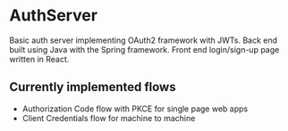 # AuthServer
Basic auth server implementing OAuth2 framework with JWTs. Back end built using Java with the Spring framework. Front end login/sign-up page written in React.

## Currently implemented flows
- Authorization Code flow with PKCE for single page web apps
- Client Credentials flow for machine to machine
